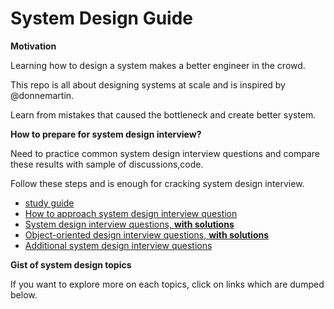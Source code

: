 <h1>System Design Guide</h1>

<strong>Motivation</strong>

Learning how to design a system makes a better engineer in the crowd.

This repo is all about designing systems at scale and is inspired by @donnemartin.

Learn from mistakes that caused the bottleneck and create better system.

<strong>How to prepare for system design interview?</strong>

Need to practice common system design interview questions and compare these results with sample of discussions,code.

Follow these steps and is enough for cracking system design interview.

* [study guide](#study-guide)
* [How to approach system design interview question](#How-to-approach-system-design-interview-question)
* [System design interview questions, **with solutions**](#System-design-interview-questions-with-solutions)
* [Object-oriented design interview questions, **with solutions**](#object-oriented-design-interview-questions-with-solutions)
* [Additional system design interview questions](#additional-system-design-interview-questions)

<strong>Gist of system design topics</strong>

If you want to explore more on each topics, click on links which are dumped below.

